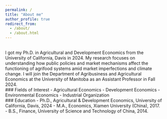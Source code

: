 ```yaml
---
permalink: /
title: "About me"
author_profile: true
redirect_from: 
  - /about/
  - /about.html
---
```


<br>
I got my Ph.D. in Agricultural and Development Economics from the University of California, Davis in 2024. My research focuses on understanding how public policies and market mechanisms affect the functioning of agrifood systems amid market imperfections and climate change. I will join the Department of Agribusiness and Agricultural Economics at the University of Manitoba as an Assistant Professor in Fall 2024.
<br> 
### Fields of Interest
- Agricultural Economics
- Development Economics
- Environmental Economics
- Industrial Organization
<br>
### Education
- Ph.D., Agricultural & Development Economics, University of California, Davis, 2024
- M.A., Economics, Xiamen University (China), 2017.
- B.S., Finance, University of Science and Technology of China, 2014.
<br>
